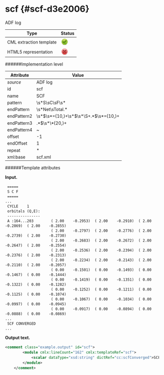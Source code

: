 # scf {#scf-d3e2006}

ADF log

| Type                                                                                                                                                | Status                                                                                                                                              |
|----|----|
| CML extraction template                                                                                                                             | ![](/imgs/Total.png)                                                                                                                                |
| HTML5 representation                                                                                                                                | ![](/imgs/None.png)                                                                                                                                 |

######Implementation level

| Attribute                                                                                                                                           | Value                                                                                                                                               |
|----|----|
| *source*                                                                                                                                            | ADF log                                                                                                                                             |
| id                                                                                                                                                  | scf                                                                                                                                                 |
| name                                                                                                                                                | SCF                                                                                                                                                 |
| pattern                                                                                                                                             | \\s\*S\\sC\\sF\\s\*                                                                                                                                 |
| endPattern                                                                                                                                          | \\s\*Net\\sTotal.\*                                                                                                                                 |
| endPattern2                                                                                                                                         | \\s\*\$\\s\*={10,}+\\s\*\$\\s\*\\S+.\*\$\\s\*={10,}+                                                                                                |
| endPattern3                                                                                                                                         | .\*\$\\s\*\\\*{20,}+                                                                                                                                |
| endPattern4                                                                                                                                         | \~                                                                                                                                                  |
| offset                                                                                                                                              | -1                                                                                                                                                  |
| endOffset                                                                                                                                           | 1                                                                                                                                                   |
| repeat                                                                                                                                              | \*                                                                                                                                                  |
| xml:base                                                                                                                                            | scf.xml                                                                                                                                             |

######Template attributes

**Input.**

     =====
     S C F
     =====
    ...
     CYCLE    1
     orbitals (Q,E):
     ---------------
     A :164...203        ( 2.00    -0.2953)  ( 2.00    -0.2910)  ( 2.00    -0.2869)  ( 2.00    -0.2855)
                         ( 2.00    -0.2797)  ( 2.00    -0.2776)  ( 2.00    -0.2739)  ( 2.00    -0.2730)
                         ( 2.00    -0.2683)  ( 2.00    -0.2672)  ( 2.00    -0.2647)  ( 2.00    -0.2554)
                         ( 2.00    -0.2536)  ( 2.00    -0.2394)  ( 2.00    -0.2376)  ( 2.00    -0.2313)
                         ( 2.00    -0.2234)  ( 2.00    -0.2143)  ( 2.00    -0.2110)  ( 2.00    -0.2057)
                         ( 0.00    -0.1501)  ( 0.00    -0.1493)  ( 0.00    -0.1467)  ( 0.00    -0.1444)
                         ( 0.00    -0.1419)  ( 0.00    -0.1351)  ( 0.00    -0.1322)  ( 0.00    -0.1282)
                         ( 0.00    -0.1252)  ( 0.00    -0.1211)  ( 0.00    -0.1125)  ( 0.00    -0.1074)
                         ( 0.00    -0.1067)  ( 0.00    -0.1034)  ( 0.00    -0.0997)  ( 0.00    -0.0945)
                         ( 0.00    -0.0917)  ( 0.00    -0.0894)  ( 0.00    -0.0888)  ( 0.00    -0.0869)
    ...
     SCF CONVERGED
    ... 
        

**Output text.**

```xml
<comment class="example.output" id="scf">
        <module cmlx:lineCount="162" cmlx:templateRef="scf"> 
            <scalar dataType="xsd:string" dictRef="cc:scfConverged">SCF CONVERGED</scalar>
        </module>
    </comment>
```
